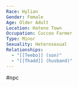 ```yaml
---
Race: Hylian
Gender: Female
Age: Older Adult
Location: Hateno Town
Occupation: Cuccoo Farmer
Type: Minor
Sexuality: Heterosexual
Relationships:
  - "[[Teebo]] (son)"
  - "[[Thadd]] (husband)"
---
```

 #npc 


